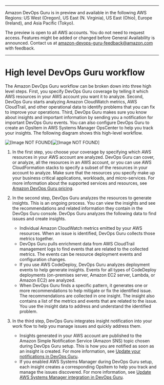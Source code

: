 --------

Amazon DevOps Guru is in preview and available in the following AWS Regions: US West \(Oregon\), US East \(N\. Virginia\), US East \(Ohio\), Europe \(Ireland\), and Asia Pacific \(Tokyo\)\.

The preview is open to all AWS accounts\. You do not need to request access\. Features might be added or changed before General Availability is announced\. Contact us at [amazon\-devops\-guru\-feedback@amazon\.com](mailto:amazon-devops-guru-feedback@amazon.com) with feedback\.

--------

# High level DevOps Guru workflow<a name="high-level-workflow"></a>

The Amazon DevOps Guru workflow can be broken down into three high level steps\. First, you specify DevOps Guru coverage by telling it which AWS resources in your AWS account you want it to analyze\. Second, DevOps Guru starts analyzing Amazon CloudWatch metrics, AWS CloudTrail, and other operational data to identify problems that you can fix to improve your operations\. Third, DevOps Guru makes sure you know about insights and important information by sending you a notification for important DevOps Guru events\. You can also configure DevOps Guru to create an OpsItem in AWS Systems Manager OpsCenter to help you track your insights\. The following diagram shows this high\-level workflow\. 

![\[Image NOT FOUND\]](http://docs.aws.amazon.com/devops-guru/latest/userguide/)![\[Image NOT FOUND\]](http://docs.aws.amazon.com/devops-guru/latest/userguide/)

1. In the first step, you choose your coverage by specifying which AWS resources in your AWS account are analyzed\. DevOps Guru can cover, or analyze, all the resources in an AWS account, or you can use AWS CloudFormation stacks to specify a subset of the resources in your account to analyze\. Make sure that the resources you specify make up your business critical applications, workloads, and micro\-services\. For more information about the supported services and resources, see [Amazon DevOps Guru pricing](http://aws.amazon.com/devops-guru/pricing/)\.

1. In the second step, DevOps Guru analyzes the resources to generate insights\. This is an ongoing process\. You can view the insights and see the recommendations and related information they contain in the DevOps Guru console\. DevOps Guru analyzes the following data to find issues and create insights\. 
   + Individual Amazon CloudWatch metrics emitted by your AWS resources\. When an issue is identified, DevOps Guru collects those metrics together\. 
   + DevOps Guru pulls enrichment data from AWS CloudTrail management logs to find events that are related to the collected metrics\. The events can be resource deployment events and configuration changes\. 
   + If you use AWS CodeDeploy, DevOps Guru analyzes deployment events to help generate insights\. Events for all types of CodeDeploy deployments \(on\-premises server, Amazon EC2 server, Lambda, or Amazon EC2\) are analyzed\. 
   + When DevOps Guru finds a specific pattern, it generates one or more recommendations to help mitigate or fix the identified issue\. The recommendations are collected in one insight\. The insight also contains a list of the metrics and events that are related to the issue\. You use the insight data to address and understand the identified problem\. 

1. In the third step, DevOps Guru integrates insight notification into your work flow to help you manage issues and quickly address them\. 
   + Insights generated in your AWS account are published to the Amazon Simple Notification Service \(Amazon SNS\) topic chosen during DevOps Guru setup\. This is how you are notified as soon as an insight is created\. For more information, see [Update your notifications in DevOps Guru](update-settings.md#update-notifications)\.
   + If you enabled AWS Systems Manager during DevOps Guru setup, each insight creates a corresponding OpsItem to help you track and manage the issues discovered\. For more information, see [Update AWS Systems Manager integration in DevOps Guru](update-settings.md#update-systems-manager-integration)\.